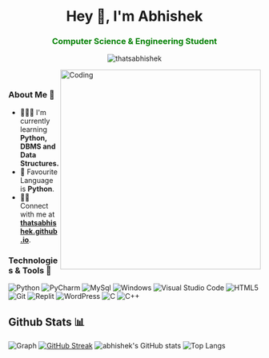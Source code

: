 <h1 align="center">Hey 👋, I'm Abhishek</h1>
<h3 align="center" style="color:green;">Computer Science & Engineering Student</h3>
<p align="center"> <img src="https://komarev.com/ghpvc/?username=thatsabhishek&label=Profile%20views&color=0e75b6&style=flat" alt="thatsabhishek"/></p>
<img align="right" alt="Coding" width="400" src="https://cdn.dribbble.com/users/730703/screenshots/6581243/avento.gif" />
<br/>  
  
### About Me 🙂

- 🧑🏻‍💻 I'm currently learning **Python, DBMS and Data Structures.**
- 💖 Favourite Language is **Python**.
- 🤝🏻 Connect with me at **[thatsabhishek.github.io](https://thatsabhishek.github.io)**.

### Technologies & Tools 🔧

![Python](https://img.shields.io/badge/python-3670A0?style=for-the-badge&logo=python&logoColor=ffdd54)
![PyCharm](https://img.shields.io/badge/PyCharm-000000.svg?&style=for-the-badge&logo=PyCharm&logoColor=white)
![MySql](https://img.shields.io/badge/MySQL-005C84?style=for-the-badge&logo=mysql&logoColor=white)
![Windows](https://img.shields.io/badge/Windows-0078D6?style=for-the-badge&logo=windows&logoColor=white)
![Visual Studio Code](https://img.shields.io/badge/Visual%20Studio%20Code-0078d7.svg?style=for-the-badge&logo=visual-studio-code&logoColor=white)
![HTML5](https://img.shields.io/badge/html5-%23E34F26.svg?style=for-the-badge&logo=html5&logoColor=white)
![Git](https://img.shields.io/badge/git-%23F05033.svg?style=for-the-badge&logo=git&logoColor=white)
![Replit](https://img.shields.io/badge/replit-667881?style=for-the-badge&logo=replit&logoColor=white)
![WordPress](https://img.shields.io/badge/Wordpress-21759B?style=for-the-badge&logo=wordpress&logoColor=white)
![C](https://img.shields.io/badge/C-00599C?style=for-the-badge&logo=c&logoColor=white)
![C++](https://img.shields.io/badge/C%2B%2B-00599C?style=for-the-badge&logo=c%2B%2B&logoColor=white)


## Github Stats 📊
![Graph](https://github-profile-summary-cards.vercel.app/api/cards/profile-details?username=thatsmanmeet&theme=nord_dark)
[![GitHub Streak](https://github-readme-streak-stats.herokuapp.com?user=thatsabhishek&theme=nord&border_radius=5.1)](https://git.io/streak-stats)
![abhishek's GitHub stats](https://github-readme-stats.vercel.app/api?username=thatsabhishek&show_icons=true&theme=nord)
![Top Langs](https://github-readme-stats.vercel.app/api/top-langs/?username=thatsabhishek&layout=compact&theme=nord)
